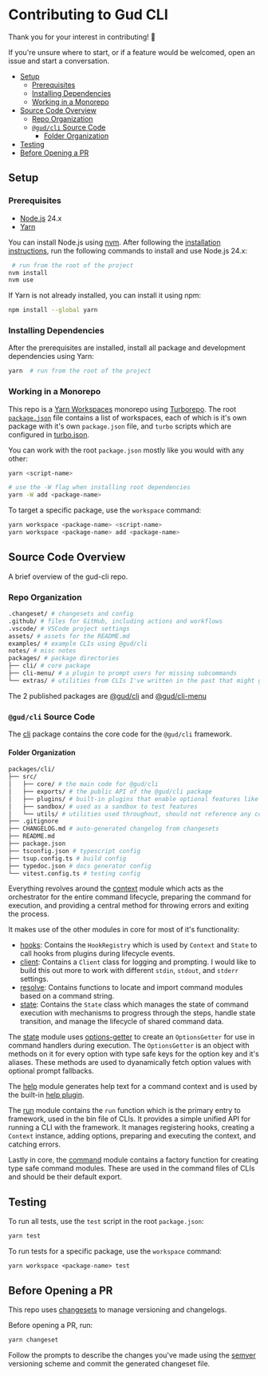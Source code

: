 # Contributing to Gud CLI

Thank you for your interest in contributing! 🥹

If you're unsure where to start, or if a feature would be welcomed, open an
issue and start a conversation.

- [Setup](#setup)
  - [Prerequisites](#prerequisites)
  - [Installing Dependencies](#installing-dependencies)
  - [Working in a Monorepo](#working-in-a-monorepo)
- [Source Code Overview](#source-code-overview)
  - [Repo Organization](#repo-organization)
  - [`@gud/cli` Source Code](#gudcli-source-code)
    - [Folder Organization](#folder-organization)
- [Testing](#testing)
- [Before Opening a PR](#before-opening-a-pr)


## Setup

### Prerequisites

- [Node.js](https://nodejs.org) 24.x
- [Yarn](https://yarnpkg.com)

You can install Node.js using [nvm](https://github.com/nvm-sh/nvm). After
following the [installation
instructions](https://github.com/nvm-sh/nvm#installing-and-updating), run the
following commands to install and use Node.js 24.x:

```sh
 # run from the root of the project
nvm install
nvm use
```

If Yarn is not already installed, you can install it using npm:

```sh
npm install --global yarn
```

### Installing Dependencies

After the prerequisites are installed, install all package and development
dependencies using Yarn:

```sh
yarn  # run from the root of the project
```

### Working in a Monorepo

This repo is a [Yarn
Workspaces](https://classic.yarnpkg.com/lang/en/docs/workspaces/) monorepo using
[Turborepo](https://turbo.build/repo/docs). The root
[`package.json`](../package.json) file contains a list of workspaces, each of
which is it's own package with it's own `package.json` file, and `turbo` scripts
which are configured in [turbo.json](../turbo.json).

You can work with the root `package.json` mostly like you would with any other:

```sh
yarn <script-name>

# use the -W flag when installing root dependencies
yarn -W add <package-name>
```

To target a specific package, use the `workspace` command:

```sh
yarn workspace <package-name> <script-name>
yarn workspace <package-name> add <package-name>
```

## Source Code Overview

A brief overview of the gud-cli repo.

### Repo Organization

```sh
.changeset/ # changesets and config
.github/ # files for GitHub, including actions and workflows
.vscode/ # VSCode project settings
assets/ # assets for the README.md
examples/ # example CLIs using @gud/cli
notes/ # misc notes
packages/ # package directories
├── cli/ # core package
├── cli-menu/ # a plugin to prompt users for missing subcommands
└── extras/ # utilities from CLIs I've written in the past that might get used later.
```

The 2 published packages are [@gud/cli](https://www.npmjs.com/package/@gud/cli)
and [@gud/cli-menu](https://www.npmjs.com/package/@gud/cli-menu)

### `@gud/cli` Source Code

The [cli](../packages/cli) package contains the core code for the `@gud/cli`
framework.

#### Folder Organization

```sh
packages/cli/
├── src/
│   ├── core/ # the main code for @gud/cli
│   ├── exports/ # the public API of the @gud/cli package
│   ├── plugins/ # built-in plugins that enable optional features like help
│   ├── sandbox/ # used as a sandbox to test features
│   └── utils/ # utilities used throughout, should not reference any code outside utils
├── .gitignore
├── CHANGELOG.md # auto-generated changelog from changesets
├── README.md
├── package.json
├── tsconfig.json # typescript config
├── tsup.config.ts # build config
├── typedoc.json # docs generator config
└── vitest.config.ts # testing config
```

Everything revolves around the [context](../packages/cli/src/core/context.ts)
module which acts as the orchestrator for the entire command lifecycle,
preparing the command for execution, and providing a central method for throwing
errors and exiting the process.

It makes use of the other modules in core for most of it's functionality:

- [hooks](../packages/cli/src/core/hooks.ts): Contains the `HookRegistry` which
  is used by `Context` and `State` to call hooks from plugins during lifecycle
  events.
- [client](../packages/cli/src/core/client.ts): Contains a `Client` class for
  logging and prompting. I would like to build this out more to work with
  different `stdin`, `stdout`, and `stderr` settings.
- [resolve](../packages/cli/src/core/resolve.ts): Contains functions to locate
  and import command modules based on a command string.
- [state](../packages/cli/src/core/state.ts): Contains the `State` class which
  manages the state of command execution with mechanisms to progress through the
  steps, handle state transition, and manage the lifecycle of shared command
  data.

The [state](../packages/cli/src/core/state.ts) module uses
[options-getter](../packages/cli/src/core/options/options-getter.ts) to create
an `OptionsGetter` for use in command handlers during execution. The
`OptionsGetter` is an object with methods on it for every option with type safe
keys for the option key and it's aliases. These methods are used to dyanamically
fetch option values with optional prompt fallbacks.

The [help](../packages/cli/src/core/help.ts) module generates help text for a
command context and is used by the built-in [help
plugin](../packages/cli/src/plugins/help.ts).

The [run](../packages/cli/src/core/run.ts) module contains the `run` function
which is the primary entry to framework, used in the bin file of CLIs. It
provides a simple unified API for running a CLI with the framework. It manages
registering hooks, creating a `Context` instance, adding options, preparing and
executing the context, and catching errors.

Lastly in core, the [command](../packages/cli/src/core/command.ts) module
contains a factory function for creating type safe command modules. These are
used in the command files of CLIs and should be their default export.

## Testing

To run all tests, use the `test` script in the root `package.json`:

```sh
yarn test
```

To run tests for a specific package, use the `workspace` command:

```
yarn workspace <package-name> test
```

## Before Opening a PR

This repo uses [changesets](https://github.com/changesets/changesets) to manage
versioning and changelogs.

Before opening a PR, run:

```sh
yarn changeset
```

Follow the prompts to describe the changes you've made using the
[semver](https://semver.org/) versioning scheme and commit the generated
changeset file.
